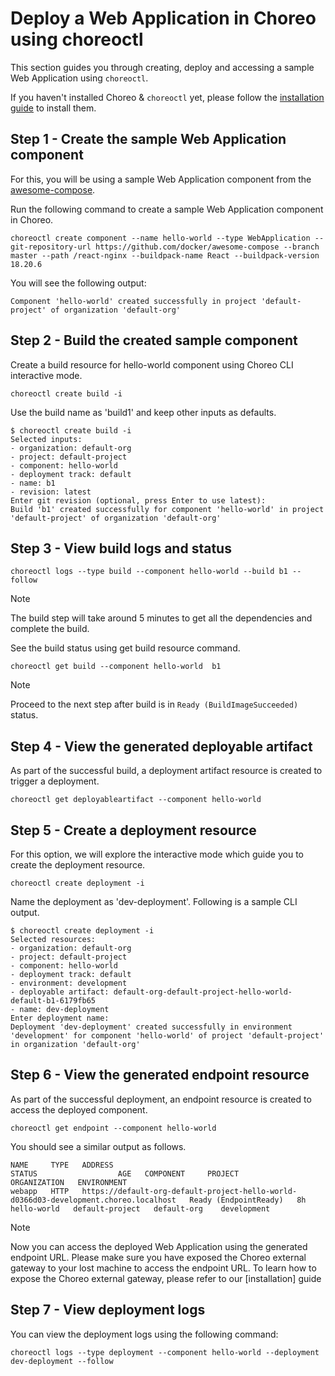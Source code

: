 # Deploy a Web Application in Choreo using choreoctl

This section guides you through creating, deploy and accessing a sample Web Application using `choreoctl`.

If you haven't installed Choreo & `choreoctl` yet, please follow the [installation guide](../../../../docs/install/install-choreo.md/#install-the-choreoctl) to install them.

## Step 1 - Create the sample Web Application component

For this, you will be using a sample Web Application component from the [awesome-compose](https://github.com/docker/awesome-compose).

Run the following command to create a sample Web Application component in Choreo.

```shell
choreoctl create component --name hello-world --type WebApplication --git-repository-url https://github.com/docker/awesome-compose --branch master --path /react-nginx --buildpack-name React --buildpack-version 18.20.6
```

You will see the following output:

```text
Component 'hello-world' created successfully in project 'default-project' of organization 'default-org'
```

## Step 2 - Build the created sample component

Create a build resource for hello-world component using Choreo CLI interactive mode.

```shell
choreoctl create build -i
```
Use the build name as 'build1' and keep other inputs as defaults.
```text
$ choreoctl create build -i
Selected inputs:
- organization: default-org
- project: default-project
- component: hello-world
- deployment track: default
- name: b1
- revision: latest
Enter git revision (optional, press Enter to use latest):
Build 'b1' created successfully for component 'hello-world' in project 'default-project' of organization 'default-org'
```

## Step 3 - View build logs and status
```shell
choreoctl logs --type build --component hello-world --build b1 --follow
```
> [!NOTE]
> The build step will take around 5 minutes to get all the dependencies and complete the build.

See the build status using get build resource command.
```shell
choreoctl get build --component hello-world  b1
```
> [!NOTE]
> Proceed to the next step after build  is in `Ready (BuildImageSucceeded)` status.

## Step 4 - View the generated deployable artifact

As part of the successful build, a deployment artifact resource is created to trigger a deployment.
```shell
choreoctl get deployableartifact --component hello-world
```
## Step 5 - Create a deployment resource

For this option, we will explore the interactive mode which guide you to create the deployment resource.
```shell
choreoctl create deployment -i
```
Name the deployment as 'dev-deployment'. Following is a sample CLI output.
```text
$ choreoctl create deployment -i
Selected resources:
- organization: default-org
- project: default-project
- component: hello-world
- deployment track: default
- environment: development
- deployable artifact: default-org-default-project-hello-world-default-b1-6179fb65
- name: dev-deployment
Enter deployment name:
Deployment 'dev-deployment' created successfully in environment 'development' for component 'hello-world' of project 'default-project' in organization 'default-org'
```

## Step 6 - View the generated endpoint resource

As part of the successful deployment, an endpoint resource is created to access the deployed component.

```shell
choreoctl get endpoint --component hello-world
```
You should see a similar output as follows.

```text
NAME     TYPE   ADDRESS                                                                                 STATUS                  AGE   COMPONENT     PROJECT           ORGANIZATION   ENVIRONMENT
webapp   HTTP   https://default-org-default-project-hello-world-d0366d03-development.choreo.localhost   Ready (EndpointReady)   8h    hello-world   default-project   default-org    development
```

> [!NOTE]
> Now you can access the deployed Web Application using the generated endpoint URL. Please make sure you have exposed the Choreo external gateway to your lost machine to access the endpoint URL.
> To learn how to expose the Choreo external gateway, please refer to our [installation] guide

## Step 7 - View deployment logs

You can view the deployment logs using the following command:

```shell
choreoctl logs --type deployment --component hello-world --deployment dev-deployment --follow
```